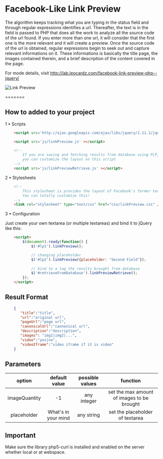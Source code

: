 Facebook-Like Link Preview
==========================

The algorithm keeps tracking what you are typing in the status field and through regular expressions identifies a url. Thereafter, the text is in the field is passed to PHP that does all the work to analyze all the source code of the url found. If you enter more than one url, it will consider that the first one is the more relevant and it will create a preview.
Once the source code of the url is obtained, regular expressions begin to seek out and capture relevant informations on it. These informations is basically the title page, the images contained therein, and a brief description of the content covered in the page.

For mode details, visit http://lab.leocardz.com/facebook-link-preview-php--jquery/

![Link Preview](http://leocardz.com/util/assets/images/posts/facebook-link-preview-php--jquery/linkPreviewImageTimeLapse.png)

=======


## How to added to your project

1 &bull; Scripts

```html
	<script src='http://ajax.googleapis.com/ajax/libs/jquery/1.11.1/jquery.min.js'></script>

	<script src='js/linkPreview.js' ></script>

 	<!-- 
		If you are saving and fetching results from database using FLP,
		you can customize the layout on this script
	-->
	<script src='js/linkPreviewRetrieve.js' ></script>
```


2 &bull; Stylesheets

```html
	<!-- 
		This stylesheet is provides the layout of Facebook's former textarea. 
		You can totally customize this!
	-->
	<link rel="stylesheet" type="text/css" href="css/linkPreview.css" />
```

3 &bull; Configuration

Just create your own textarea (or multiple textareas) and bind it to jQuery like this:

```html
	<script>
		$(document).ready(function() {
			$('#lp1').linkPreview();

			// changing placeholder
			$('#lp2').linkPreview({placeholder: "Second Field"});
			
			// bind to a tag the results brought from database
			$('#retrieveFromDatabase').linkPreviewRetrieve();
		});
	</script>
```

## Result Format

```json
	{  
	   "title":"title",
	   "url":"original url",
	   "pageUrl":"page url",
	   "canonicalUrl":"cannonical url",
	   "description":"description",
	   "images": "img1|img2|...",
	   "video":"yes|no",
	   "videoIframe":"video iframe if it is video"
	}
```



## Parameters

|     option    |    default value    | possible values |                  function                  |
|:-------------:|:-------------------:|:---------------:|:------------------------------------------:|
| imageQuantity |          -1         |   any integer   | set the max amount of images to be brought |
|  placeholder  | What's in your mind |    any string   |       set the placeholder of textarea      |



## Important
Make sure the library php5-curl is installed and enabled on the server whether local or at webspace.

